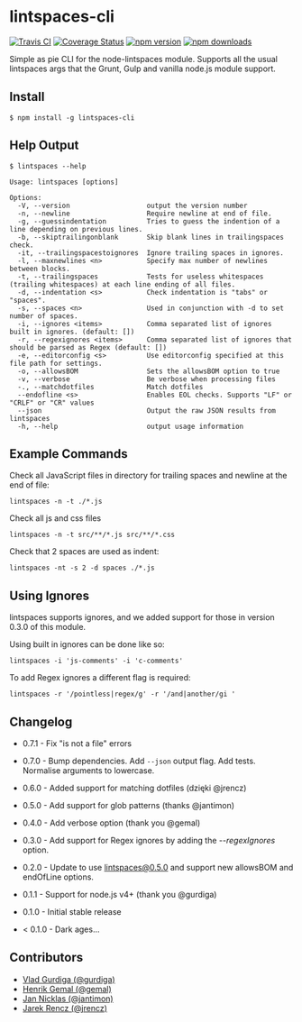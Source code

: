 lintspaces-cli
==============

[![Travis CI](https://travis-ci.org/evanshortiss/lintspaces-cli.svg?branch=master)](https://travis-ci.org/evanshortiss/lintspaces-cli)
[![Coverage Status](https://coveralls.io/repos/github/evanshortiss/lintspaces-cli/badge.svg?branch=master)](https://coveralls.io/github/evanshortiss/lintspaces-cli?branch=master)
[![npm version](https://badge.fury.io/js/lintspaces-cli.svg)](https://www.npmjs.com/package/lintspaces-cli)
[![npm downloads](https://img.shields.io/npm/dm/lintspaces-cli.svg?style=flat)](https://www.npmjs.com/package/lintspaces-cli)


Simple as pie CLI for the node-lintspaces module. Supports all the usual
lintspaces args that the Grunt, Gulp and vanilla node.js module support.

## Install
```
$ npm install -g lintspaces-cli
```


## Help Output
```
$ lintspaces --help

Usage: lintspaces [options]

Options:
  -V, --version                   output the version number
  -n, --newline                   Require newline at end of file.
  -g, --guessindentation          Tries to guess the indention of a line depending on previous lines.
  -b, --skiptrailingonblank       Skip blank lines in trailingspaces check.
  -it, --trailingspacestoignores  Ignore trailing spaces in ignores.
  -l, --maxnewlines <n>           Specify max number of newlines between blocks.
  -t, --trailingspaces            Tests for useless whitespaces (trailing whitespaces) at each line ending of all files.
  -d, --indentation <s>           Check indentation is "tabs" or "spaces".
  -s, --spaces <n>                Used in conjunction with -d to set number of spaces.
  -i, --ignores <items>           Comma separated list of ignores built in ignores. (default: [])
  -r, --regexignores <items>      Comma separated list of ignores that should be parsed as Regex (default: [])
  -e, --editorconfig <s>          Use editorconfig specified at this file path for settings.
  -o, --allowsBOM                 Sets the allowsBOM option to true
  -v, --verbose                   Be verbose when processing files
  -., --matchdotfiles             Match dotfiles
  --endofline <s>                 Enables EOL checks. Supports "LF" or "CRLF" or "CR" values
  --json                          Output the raw JSON results from lintspaces
  -h, --help                      output usage information
```

## Example Commands

Check all JavaScript files in directory for trailing spaces and newline at the
end of file:

```
lintspaces -n -t ./*.js
```

Check all js and css files

```
lintspaces -n -t src/**/*.js src/**/*.css
```

Check that 2 spaces are used as indent:

```
lintspaces -nt -s 2 -d spaces ./*.js
```

## Using Ignores
lintspaces supports ignores, and we added support for those in version 0.3.0 of
this module.

Using built in ignores can be done like so:

```
lintspaces -i 'js-comments' -i 'c-comments'
```

To add Regex ignores a different flag is required:

```
lintspaces -r '/pointless|regex/g' -r '/and|another/gi '
```

## Changelog

* 0.7.1 - Fix "is not a file" errors

* 0.7.0 - Bump dependencies. Add `--json` output flag. Add tests. Normalise arguments to lowercase.

* 0.6.0 - Added support for matching dotfiles (dzięki @jrencz)

* 0.5.0 - Add support for glob patterns (thanks @jantimon)

* 0.4.0 - Add verbose option (thank you @gemal)

* 0.3.0 - Add support for Regex ignores by adding the *--regexIgnores* option.

* 0.2.0 - Update to use lintspaces@0.5.0 and support new allowsBOM and
endOfLine options.

* 0.1.1 - Support for node.js v4+ (thank you @gurdiga)

* 0.1.0 - Initial stable release

* < 0.1.0 - Dark ages...

## Contributors
* [Vlad Gurdiga (@gurdiga)](https://github.com/gurdiga)
* [Henrik Gemal (@gemal)](https://github.com/gemal)
* [Jan Nicklas (@jantimon)](https://github.com/jantimon)
* [Jarek Rencz (@jrencz)](https://github.com/jrencz)
